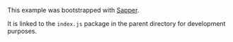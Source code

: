 This example was bootstrapped with [Sapper](https://sapper.svelte.dev).

It is linked to the `index.js` package in the parent directory for development purposes.
